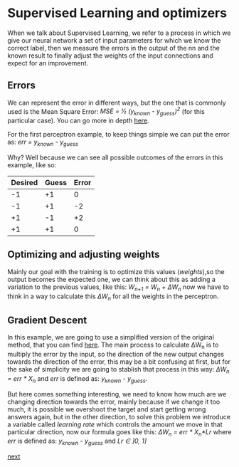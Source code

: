 # Supervised Learning and optimizers

When we talk about Supervised Learning, we refer to a process in which we give our neural network a set of input parameters for which we know the correct label, then we measure the errors in the output of the nn and the known result to finally adjust the weights of the input connections and expect for an improvement.

## Errors

We can represent the error in different ways, but the one that is commonly used is the Mean Square Error: _MSE = 1&frasl;2  (y<sub>known</sub> - y<sub>guess</sub>)<sup>2</sup>_ (for this particular case). You can go more in depth [here](https://en.wikipedia.org/wiki/Mean_squared_error).

For the first perceptron example, to keep things simple we can put the error as:  _err = y<sub>known</sub> - y<sub>guess</sub>_

Why? Well because we can see all possible outcomes of the errors in this example, like so:

| Desired | Guess | Error |
|---------|-------|-------|
| -1 | +1 | 0 |
| -1 | +1 | -2 |
| +1 | -1 | +2 |
| +1 | +1 | 0 |

## Optimizing and adjusting weights

Mainly our goal with the training is to optimize this values (_weights_),so the output becomes the expected one, we can think about this as adding a variation to the previous values, like this: _W<sub>n+1</sub> = W<sub>n</sub> + &Delta;W<sub>n</sub>_ now we have to think in a way to calculate this _&Delta;W<sub>n</sub>_ for all the weights in the perceptron.

## Gradient Descent

In this example, we are going to use a simplified version of the original method, that you can find [here](https://en.wikipedia.org/wiki/Gradient_descent). The main process to calculate &Delta;W<sub>n</sub> is to multiply the error by the input, so the direction of the new output changes towards the direction of the error, this may be a bit confusing at first, but for the sake of simplicity we are going to stablish that process in this way: _&Delta;W<sub>n</sub> = err * X<sub>n</sub>_ and _err_ is defined as: _y<sub>known</sub> - y<sub>guess</sub>_.

But here comes something interesting, we need to know how much are we changing direction towards the error, mainly because if we change it too much, it is possible we overshoot the target and start getting wrong answers again, but in the other direction, to solve this problem we introduce a variable called _learning rate_ which controls the amount we move in that particular direction, now our formula goes like this: _&Delta;W<sub>n</sub> = err * X<sub>n</sub>*Lr_ where _err_ is defined as: _y<sub>known</sub> - y<sub>guess</sub>_ and _Lr &in; ]0, 1]_

[next](/docs/eng/1.perceptron/3.refined_perceptron.md)